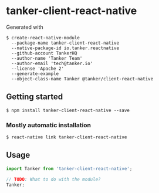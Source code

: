 # tanker-client-react-native

Generated with

```shell
$ create-react-native-module
  --package-name tanker-client-react-native
  --native-package-id io.tanker.reactnative
  --github-account TankerHQ
  --author-name 'Tanker Team'
  --author-email 'tech@tanker.io'
  --license 'Apache 2'
  --generate-example
  --object-class-name Tanker @tanker/client-react-native
```

## Getting started

`$ npm install tanker-client-react-native --save`

### Mostly automatic installation

`$ react-native link tanker-client-react-native`

## Usage
```javascript
import Tanker from 'tanker-client-react-native';

// TODO: What to do with the module?
Tanker;
```
